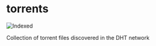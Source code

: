 torrents 
========
![Indexed](https://img.shields.io/badge/indexed-123716-blue)

Collection of torrent files discovered in the DHT network
